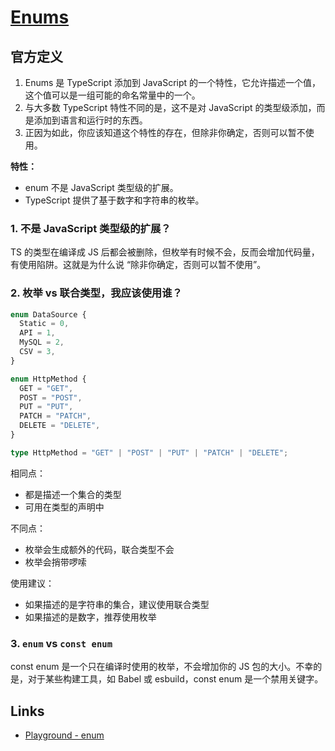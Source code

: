 # [Enums](https://www.typescriptlang.org/docs/handbook/enums.html)

## 官方定义

1. Enums 是 TypeScript 添加到 JavaScript 的一个特性，它允许描述一个值，这个值可以是一组可能的命名常量中的一个。
2. 与大多数 TypeScript 特性不同的是，这不是对 JavaScript 的类型级添加，而是添加到语言和运行时的东西。
3. 正因为如此，你应该知道这个特性的存在，但除非你确定，否则可以暂不使用。

**特性：**

- enum 不是 JavaScript 类型级的扩展。
- TypeScript 提供了基于数字和字符串的枚举。

### 1. 不是 JavaScript 类型级的扩展？

TS 的类型在编译成 JS 后都会被删除，但枚举有时候不会，反而会增加代码量，有使用陷阱。这就是为什么说 “除非你确定，否则可以暂不使用”。

### 2. 枚举 vs 联合类型，我应该使用谁？

```ts
enum DataSource {
  Static = 0,
  API = 1,
  MySQL = 2,
  CSV = 3,
}

enum HttpMethod {
  GET = "GET",
  POST = "POST",
  PUT = "PUT",
  PATCH = "PATCH",
  DELETE = "DELETE",
}

type HttpMethod = "GET" | "POST" | "PUT" | "PATCH" | "DELETE";
```

相同点：

- 都是描述一个集合的类型
- 可用在类型的声明中

不同点：

- 枚举会生成额外的代码，联合类型不会
- 枚举会捎带啰嗦

使用建议：

- 如果描述的是字符串的集合，建议使用联合类型
- 如果描述的是数字，推荐使用枚举

### 3. `enum` vs `const enum`

const enum 是一个只在编译时使用的枚举，不会增加你的 JS 包的大小。不幸的是，对于某些构建工具，如 Babel 或 esbuild，const enum 是一个禁用关键字。

## Links

- [Playground - enum](https://www.typescriptlang.org/zh/play?#code/PQKhCgAIUws80PjkomOcoLUoB1NDq2gpkAjAHSSAbeYCXRgPAqBzcgAyAA+oNOagMP+BwKoLd+A1IYFeBgeRoEATKUD4roAQjQCFuAKwDOgY7lAgB6BQZUDUKoGNrQIgqgAjNAIDqAIf4B2AQwC2AU0gBaAHyQAbsYA2AV3OBIf8AxKoFnlHQceulraQJhbuSCjmhi6mkAAiAJYATuYAxgAuCQD2hpAA3lCQAKoADgA0hXFZAO6GFZCQADLmAGbp9ZAASgkA5gAW7eAAvqipObLpkAAmyWmZOZAAvPGzGdmGxKUA3OBjhrJZTubETlk9ABSJKWs5ANoz1-OGALoAlFuQwMCQAERFAAo-XbjQ7HU4XK5zdavT7fPI-Og-ABcfxKPzKP0IyJ+VVq6J+QmxzTa+IAzNjuv10vjSsi6BjcYZkYQMcTqUihBjKQNkaSRmgwAQcIAyb0ATHL4TAkSCAK+VAJDmWj0wlIgFwlJhUQB3qYAMjIi4CiMRWj3WAGV0kkEoYevlCqUlpAAOQuEp2jqM212qY1QzOwpst1HNrehrcybLO1mqne-lfSC+PSAfH+0N89hNpqsniakrbITdDBnzT1NiUdtHk6CTmdLmnjab8-cqzkM29UNHABx6gHnE-DJyZ62LZp4AYXGkwKDVKLs9HTZHWDFSGQA)
